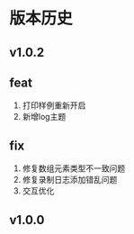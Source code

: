# 版本历史

## v1.0.2
feat
---

1. 打印样例重新开启
2. 新增log主题

fix
---

1. 修复数组元素类型不一致问题
2. 修复录制日志添加错乱问题
3. 交互优化


## v1.0.0
